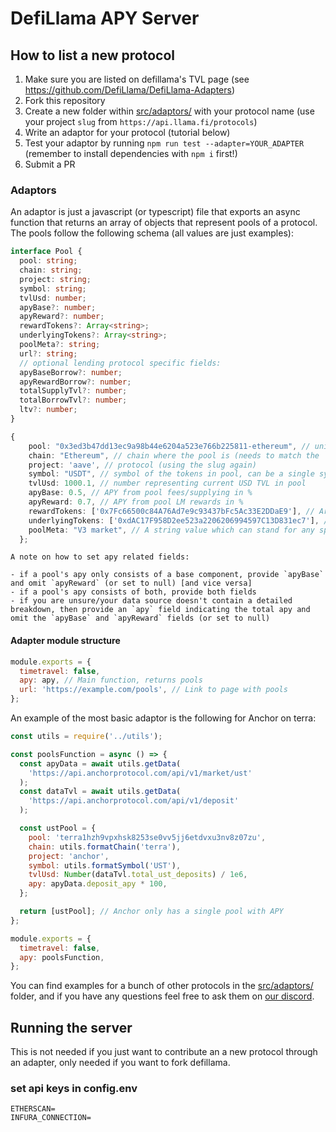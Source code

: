 # DefiLlama APY Server

## How to list a new protocol

1. Make sure you are listed on defillama's TVL page (see https://github.com/DefiLlama/DefiLlama-Adapters)
2. Fork this repository
3. Create a new folder within [src/adaptors/](src/adaptors/) with your protocol name (use your project `slug` from `https://api.llama.fi/protocols`)
4. Write an adaptor for your protocol (tutorial below)
5. Test your adaptor by running `npm run test --adapter=YOUR_ADAPTER` (remember to install dependencies with `npm i` first!)
6. Submit a PR

### Adaptors

An adaptor is just a javascript (or typescript) file that exports an async function that returns an array of objects that represent pools of a protocol. The pools follow the following schema (all values are just examples):

```typescript
interface Pool {
  pool: string;
  chain: string;
  project: string;
  symbol: string;
  tvlUsd: number;
  apyBase?: number;
  apyReward?: number;
  rewardTokens?: Array<string>;
  underlyingTokens?: Array<string>;
  poolMeta?: string;
  url?: string;
  // optional lending protocol specific fields:
  apyBaseBorrow?: number;
  apyRewardBorrow?: number;
  totalSupplyTvl?: number;
  totalBorrowTvl?: number;
  ltv?: number;
}
```

```typescript
{
    pool: "0x3ed3b47dd13ec9a98b44e6204a523e766b225811-ethereum", // unique identifier for the pool in the form of: `${ReceivedTokenAddress}-${chain}`.toLowerCase()
    chain: "Ethereum", // chain where the pool is (needs to match the `name` field in here https://api.llama.fi/chains)
    project: 'aave', // protocol (using the slug again)
    symbol: "USDT", // symbol of the tokens in pool, can be a single symbol if pool is single-sided or multiple symbols (eg: USDT-ETH) if it's an LP
    tvlUsd: 1000.1, // number representing current USD TVL in pool
    apyBase: 0.5, // APY from pool fees/supplying in %
    apyReward: 0.7, // APY from pool LM rewards in %
    rewardTokens: ['0x7Fc66500c84A76Ad7e9c93437bFc5Ac33E2DDaE9'], // Array of reward token addresses (you can omit this field if a pool doesn't have rewards)
    underlyingTokens: ['0xdAC17F958D2ee523a2206206994597C13D831ec7'], // Array of underlying token addresses from a pool, eg here USDT address on ethereum
    poolMeta: "V3 market", // A string value which can stand for any specific details of a pool position, market, fee tier, lock duration, specific strategy etc
  };
```

```
A note on how to set apy related fields:

- if a pool's apy only consists of a base component, provide `apyBase` and omit `apyReward` (or set to null) [and vice versa]
- if a pool's apy consists of both, provide both fields
- if you are unsure/your data source doesn't contain a detailed breakdown, then provide an `apy` field indicating the total apy and omit the `apyBase` and `apyReward` fields (or set to null)
```

#### Adapter module structure

```js
module.exports = {
  timetravel: false,
  apy: apy, // Main function, returns pools
  url: 'https://example.com/pools', // Link to page with pools
};
```

An example of the most basic adaptor is the following for Anchor on terra:

```js
const utils = require('../utils');

const poolsFunction = async () => {
  const apyData = await utils.getData(
    'https://api.anchorprotocol.com/api/v1/market/ust'
  );
  const dataTvl = await utils.getData(
    'https://api.anchorprotocol.com/api/v1/deposit'
  );

  const ustPool = {
    pool: 'terra1hzh9vpxhsk8253se0vv5jj6etdvxu3nv8z07zu',
    chain: utils.formatChain('terra'),
    project: 'anchor',
    symbol: utils.formatSymbol('UST'),
    tvlUsd: Number(dataTvl.total_ust_deposits) / 1e6,
    apy: apyData.deposit_apy * 100,
  };

  return [ustPool]; // Anchor only has a single pool with APY
};

module.exports = {
  timetravel: false,
  apy: poolsFunction,
};
```

You can find examples for a bunch of other protocols in the [src/adaptors/](src/adaptors/) folder, and if you have any questions feel free to ask them on [our discord](https://discord.gg/defillama).

## Running the server

This is not needed if you just want to contribute an a new protocol through an adapter, only needed if you want to fork defillama.

### set api keys in config.env

```
ETHERSCAN=
INFURA_CONNECTION=
```
